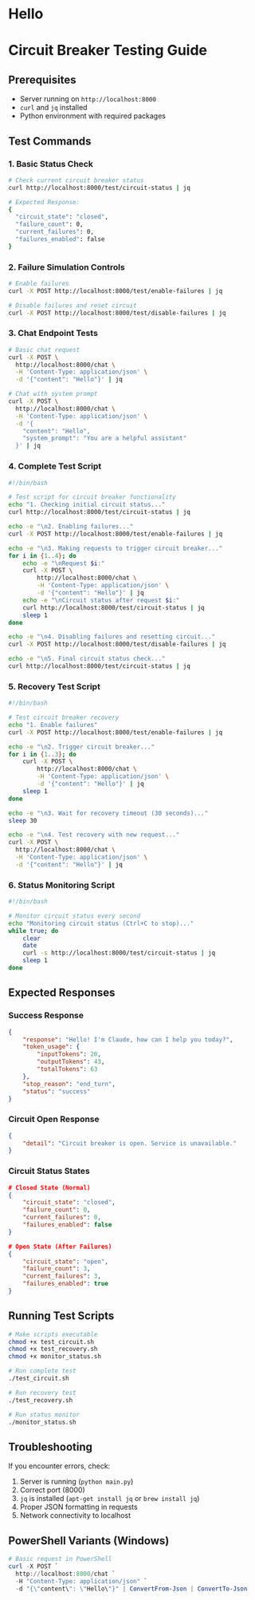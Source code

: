 # Hello
# Circuit Breaker Testing Guide

## Prerequisites
- Server running on `http://localhost:8000`
- `curl` and `jq` installed
- Python environment with required packages

## Test Commands

### 1. Basic Status Check
```bash
# Check current circuit breaker status
curl http://localhost:8000/test/circuit-status | jq

# Expected Response:
{
  "circuit_state": "closed",
  "failure_count": 0,
  "current_failures": 0,
  "failures_enabled": false
}
```

### 2. Failure Simulation Controls
```bash
# Enable failures
curl -X POST http://localhost:8000/test/enable-failures | jq

# Disable failures and reset circuit
curl -X POST http://localhost:8000/test/disable-failures | jq
```

### 3. Chat Endpoint Tests
```bash
# Basic chat request
curl -X POST \
  http://localhost:8000/chat \
  -H 'Content-Type: application/json' \
  -d '{"content": "Hello"}' | jq

# Chat with system prompt
curl -X POST \
  http://localhost:8000/chat \
  -H 'Content-Type: application/json' \
  -d '{
    "content": "Hello",
    "system_prompt": "You are a helpful assistant"
  }' | jq
```

### 4. Complete Test Script
```bash
#!/bin/bash

# Test script for circuit breaker functionality
echo "1. Checking initial circuit status..."
curl http://localhost:8000/test/circuit-status | jq

echo -e "\n2. Enabling failures..."
curl -X POST http://localhost:8000/test/enable-failures | jq

echo -e "\n3. Making requests to trigger circuit breaker..."
for i in {1..4}; do 
    echo -e "\nRequest $i:"
    curl -X POST \
        http://localhost:8000/chat \
        -H 'Content-Type: application/json' \
        -d '{"content": "Hello"}' | jq
    echo -e "\nCircuit status after request $i:"
    curl http://localhost:8000/test/circuit-status | jq
    sleep 1
done

echo -e "\n4. Disabling failures and resetting circuit..."
curl -X POST http://localhost:8000/test/disable-failures | jq

echo -e "\n5. Final circuit status check..."
curl http://localhost:8000/test/circuit-status | jq
```

### 5. Recovery Test Script
```bash
#!/bin/bash

# Test circuit breaker recovery
echo "1. Enable failures"
curl -X POST http://localhost:8000/test/enable-failures | jq

echo -e "\n2. Trigger circuit breaker..."
for i in {1..3}; do 
    curl -X POST \
        http://localhost:8000/chat \
        -H 'Content-Type: application/json' \
        -d '{"content": "Hello"}' | jq
    sleep 1
done

echo -e "\n3. Wait for recovery timeout (30 seconds)..."
sleep 30

echo -e "\n4. Test recovery with new request..."
curl -X POST \
  http://localhost:8000/chat \
  -H 'Content-Type: application/json' \
  -d '{"content": "Hello"}' | jq
```

### 6. Status Monitoring Script
```bash
#!/bin/bash

# Monitor circuit status every second
echo "Monitoring circuit status (Ctrl+C to stop)..."
while true; do 
    clear
    date
    curl -s http://localhost:8000/test/circuit-status | jq
    sleep 1
done
```

## Expected Responses

### Success Response
```json
{
    "response": "Hello! I'm Claude, how can I help you today?",
    "token_usage": {
        "inputTokens": 20,
        "outputTokens": 43,
        "totalTokens": 63
    },
    "stop_reason": "end_turn",
    "status": "success"
}
```

### Circuit Open Response
```json
{
    "detail": "Circuit breaker is open. Service is unavailable."
}
```

### Circuit Status States
```json
# Closed State (Normal)
{
    "circuit_state": "closed",
    "failure_count": 0,
    "current_failures": 0,
    "failures_enabled": false
}

# Open State (After Failures)
{
    "circuit_state": "open",
    "failure_count": 3,
    "current_failures": 3,
    "failures_enabled": true
}
```

## Running Test Scripts

```bash
# Make scripts executable
chmod +x test_circuit.sh
chmod +x test_recovery.sh
chmod +x monitor_status.sh

# Run complete test
./test_circuit.sh

# Run recovery test
./test_recovery.sh

# Run status monitor
./monitor_status.sh
```

## Troubleshooting

If you encounter errors, check:
1. Server is running (`python main.py`)
2. Correct port (8000)
3. `jq` is installed (`apt-get install jq` or `brew install jq`)
4. Proper JSON formatting in requests
5. Network connectivity to localhost

## PowerShell Variants (Windows)

```powershell
# Basic request in PowerShell
curl -X POST `
  http://localhost:8000/chat `
  -H "Content-Type: application/json" `
  -d "{\"content\": \"Hello\"}" | ConvertFrom-Json | ConvertTo-Json
```
```
